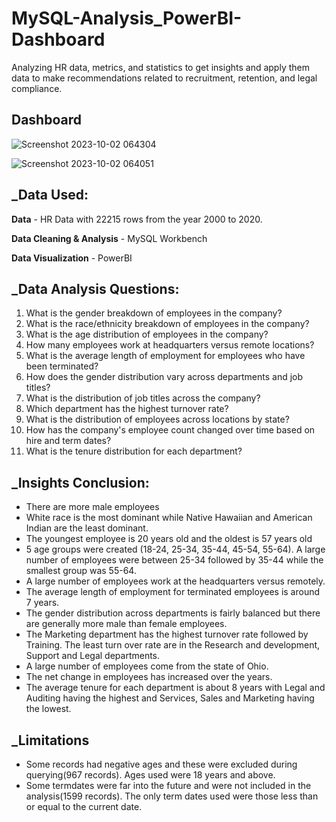 # MySQL-Analysis_PowerBI-Dashboard
Analyzing HR data, metrics, and statistics to get insights and apply them data to make recommendations related to recruitment, retention, and legal compliance.
## Dashboard
![Screenshot 2023-10-02 064304](https://github.com/OmarKFawaz/MySQL-Analysis_PowerBI-Dashboard/assets/114176729/a97110d8-8c26-485c-9f1b-d32a4ccd1868)

![Screenshot 2023-10-02 064051](https://github.com/OmarKFawaz/MySQL-Analysis_PowerBI-Dashboard/assets/114176729/217bac93-61db-4e73-b45d-721a9865fb0b)


## _Data Used:

**Data** - HR Data with 22215 rows from the year 2000 to 2020.

**Data Cleaning & Analysis** - MySQL Workbench

**Data Visualization** - PowerBI

## _Data Analysis Questions:

1. What is the gender breakdown of employees in the company?
2. What is the race/ethnicity breakdown of employees in the company?
3. What is the age distribution of employees in the company?
4. How many employees work at headquarters versus remote locations?
5. What is the average length of employment for employees who have been terminated?
6. How does the gender distribution vary across departments and job titles?
7. What is the distribution of job titles across the company?
8. Which department has the highest turnover rate?
9. What is the distribution of employees across locations by state?
10. How has the company's employee count changed over time based on hire and term dates?
11. What is the tenure distribution for each department?

## _Insights Conclusion:
 - There are more male employees
 - White race is the most dominant while Native Hawaiian and American Indian are the least dominant.
 - The youngest employee is 20 years old and the oldest is 57 years old
 - 5 age groups were created (18-24, 25-34, 35-44, 45-54, 55-64). A large number of employees were between 25-34 followed by 35-44 while the smallest group was 55-64.
 - A large number of employees work at the headquarters versus remotely.
 - The average length of employment for terminated employees is around 7 years.
 - The gender distribution across departments is fairly balanced but there are generally more male than female employees.
 - The Marketing department has the highest turnover rate followed by Training. The least turn over rate are in the Research and development, Support and Legal departments.
 - A large number of employees come from the state of Ohio.
 - The net change in employees has increased over the years.
- The average tenure for each department is about 8 years with Legal and Auditing having the highest and Services, Sales and Marketing having the lowest.

## _Limitations

- Some records had negative ages and these were excluded during querying(967 records). Ages used were 18 years and above.
- Some termdates were far into the future and were not included in the analysis(1599 records). The only term dates used were those less than or equal to the current date.
